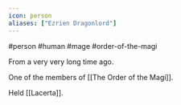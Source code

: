 ```yaml
---
icon: person 
aliases: ["Ezrien Dragonlord"]
---
```

#person #human #mage #order-of-the-magi

From a very very long time ago.

One of the members of [[The Order of the Magi]].

Held [[Lacerta]].